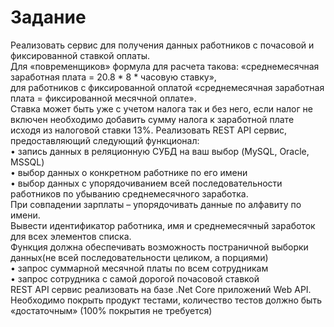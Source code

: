 # Задание
Реализовать сервис для получения данных работников с почасовой и фиксированной ставкой оплаты.   
Для «повременщиков» формула для расчета такова: «среднемесячная заработная плата = 20.8 * 8 * часовую ставку»,  
для работников с фиксированной оплатой «среднемесячная заработная плата = фиксированной месячной оплате».  
Ставка может быть уже с учетом налога так и без него, если налог не включен необходимо добавить сумму налога к заработной плате  
исходя из налоговой ставки 13%.
Реализовать REST API сервис, предоставляющий следующий функционал:  
•	запись данных в реляционную СУБД на ваш выбор (MySQL, Oracle, MSSQL)  
•	выбор данных о конкретном работнике по его имени  
•	выбор данных с упорядочиванием всей последовательности работников по убыванию среднемесячного заработка.  
	При совпадении зарплаты – упорядочивать данные по алфавиту по имени.  
	Вывести идентификатор работника, имя и среднемесячный заработок для всех элементов списка.  
	Функция должна обеспечивать возможность постраничной выборки данных(не всей последовательности целиком, а порциями)  
•	запрос суммарной месячной платы по всем сотрудникам  
•	запрос сотрудника с самой дорогой почасовой ставкой  
REST API сервис реализовать на базе .Net Core приложений Web API.
Необходимо покрыть продукт тестами, количество тестов должно быть «достаточным» (100% покрытия  не требуется)  

